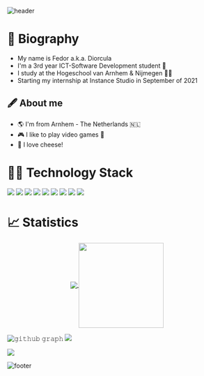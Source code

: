 ![header](https://capsule-render.vercel.app/api?height=250&type=waving&&color=112D4E&section=header&text=Welcome%20🖖!&fontColor=DBE2EF)

# 📓 Biography
- My name is Fedor a.k.a. Diorcula
- I'm a 3rd year ICT-Software Development student :robot:
- I study at the Hogeschool van Arnhem & Nijmegen :man_technologist:
- Starting my internship at Instance Studio in September of 2021

## 🖋️ About me 
- :earth_americas: I'm from Arnhem - The Netherlands 🇳🇱
- :video_game: I like to play video games :space_invader:
- :cheese: I love cheese!

# 👨‍💻 Technology Stack
![](https://img.shields.io/badge/OS-Linux-informational?style=flat&logo=Linux&logoColor=white&color=1e2c3a)
![](https://img.shields.io/badge/OS-Windows-informational?style=flat&logo=Windows&logoColor=white&color=1e2c3a)
![](https://img.shields.io/badge/Editor-Visual%20Studio%20Code-informational?style=flat&logo=Visual%20Studio%20Code&logoColor=white&color=1e2c3a)
![](https://img.shields.io/badge/Editor-IntelliJ%20IDEA-informational?style=flat&logo=IntelliJ%20IDEA&logoColor=white&color=1e2c3a)
![](https://img.shields.io/badge/Language-Java-informational?style=flat&logo=Java&logoColor=white&color=1e2c3a)
![](https://img.shields.io/badge/Language-Csharp-informational?style=flat&logo=Csharp&logoColor=white&color=1e2c3a)
![](https://img.shields.io/badge/Language-HTML/CSS-informational?style=flat&logo=HMTL&logoColor=white&color=1e2c3a)
![](https://img.shields.io/badge/Shell-Bash-informational?style=flat&logo=official-bash-logo&logoColor=white&color=1e2c3a)
![](https://img.shields.io/badge/Tools-MSSQLServer-informational?style=flat&logo=MSSQLServer&logoColor=white&color=1e2c3a)


# 📈 Statistics
<p align="center">
  <a href="https://github.com/diorcula">
    <img align="center" src="https://github-readme-stats.vercel.app/api?username=diorcula&show_icons=true&hide_border=true&title_color=DBE2EF&amp&icon_color=DBE2EF&amp&text_color=DBE2EF&amp&bg_color=112D4E&count_private=true&include_all_commits=true"/>
  </a>
  
  <a href="https://github.com/diorcula">
    <img align="center" height="195px" src="https://github-readme-stats.vercel.app/api/top-langs/?username=diorcula&text_color=DBE2EF&bg_color=112D4E&title_color=DBE2EF&langs_count=15&layout=compact&hide_border=true" />
  </a>
</p>
</details>

![𝚐𝚒𝚝𝚑𝚞𝚋 𝚐𝚛𝚊𝚙𝚑](https://activity-graph.herokuapp.com/graph?username=diorcula&theme=react-dark&hide_border=true&area=true)
<img src="https://wakatime.com/share/@ed4746a7-cb09-4f4d-827d-6878009e1cfd/44697ecb-ce72-4c2f-9f44-f6defecaa9a5.svg"></img>

<img src="https://wakatime.com/share/@ed4746a7-cb09-4f4d-827d-6878009e1cfd/20738297-a082-4d0b-8388-da15d96c8fea.svg"></img>

![footer](https://capsule-render.vercel.app/api?type=waving&color=112D4E&section=footer)
